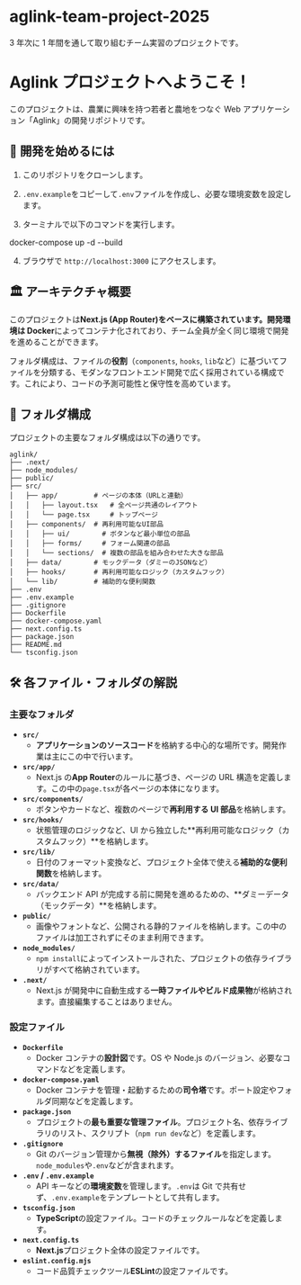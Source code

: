 # aglink-team-project-2025

3 年次に 1 年間を通して取り組むチーム実習のプロジェクトです。

# Aglink プロジェクトへようこそ！

このプロジェクトは、農業に興味を持つ若者と農地をつなぐ Web アプリケーション「Aglink」の開発リポジトリです。

## 🚀 開発を始めるには

1. このリポジトリをクローンします。

2. `.env.example`をコピーして`.env`ファイルを作成し、必要な環境変数を設定します。

3. ターミナルで以下のコマンドを実行します。

docker-compose up -d --build

4. ブラウザで `http://localhost:3000` にアクセスします。

## 🏛️ アーキテクチャ概要

このプロジェクトは**Next.js (App Router)をベースに構築されています。開発環境は Docker**によってコンテナ化されており、チーム全員が全く同じ環境で開発を進めることができます。

フォルダ構成は、ファイルの**役割**（`components`, `hooks`, `lib`など）に基づいてファイルを分類する、モダンなフロントエンド開発で広く採用されている構成です。これにより、コードの予測可能性と保守性を高めています。

## 📂 フォルダ構成

プロジェクトの主要なフォルダ構成は以下の通りです。

```
aglink/
├── .next/
├── node_modules/
├── public/
├── src/
│   ├── app/         # ページの本体（URLと連動）
│   │   ├── layout.tsx   # 全ページ共通のレイアウト
│   │   └── page.tsx     # トップページ
│   ├── components/  # 再利用可能なUI部品
│   │   ├── ui/        # ボタンなど最小単位の部品
│   │   ├── forms/     # フォーム関連の部品
│   │   └── sections/  # 複数の部品を組み合わせた大きな部品
│   ├── data/        # モックデータ（ダミーのJSONなど）
│   ├── hooks/       # 再利用可能なロジック（カスタムフック）
│   └── lib/         # 補助的な便利関数
├── .env
├── .env.example
├── .gitignore
├── Dockerfile
├── docker-compose.yaml
├── next.config.ts
├── package.json
├── README.md
└── tsconfig.json
```

## 🛠️ 各ファイル・フォルダの解説

### 主要なフォルダ

- **`src/`**
  - **アプリケーションのソースコード**を格納する中心的な場所です。開発作業は主にこの中で行います。
- **`src/app/`**
  - Next.js の**App Router**のルールに基づき、ページの URL 構造を定義します。この中の`page.tsx`が各ページの本体になります。
- **`src/components/`**
  - ボタンやカードなど、複数のページで**再利用する UI 部品**を格納します。
- **`src/hooks/`**
  - 状態管理のロジックなど、UI から独立した**再利用可能なロジック（カスタムフック）**を格納します。
- **`src/lib/`**
  - 日付のフォーマット変換など、プロジェクト全体で使える**補助的な便利関数**を格納します。
- **`src/data/`**
  - バックエンド API が完成する前に開発を進めるための、**ダミーデータ（モックデータ）**を格納します。
- **`public/`**
  - 画像やフォントなど、公開される静的ファイルを格納します。この中のファイルは加工されずにそのまま利用できます。
- **`node_modules/`**
  - `npm install`によってインストールされた、プロジェクトの依存ライブラリがすべて格納されています。
- **`.next/`**
  - Next.js が開発中に自動生成する**一時ファイルやビルド成果物**が格納されます。直接編集することはありません。

### 設定ファイル

- **`Dockerfile`**
  - Docker コンテナの**設計図**です。OS や Node.js のバージョン、必要なコマンドなどを定義します。
- **`docker-compose.yaml`**
  - Docker コンテナを管理・起動するための**司令塔**です。ポート設定やフォルダ同期などを定義します。
- **`package.json`**
  - プロジェクトの**最も重要な管理ファイル**。プロジェクト名、依存ライブラリのリスト、スクリプト（`npm run dev`など）を定義します。
- **`.gitignore`**
  - Git のバージョン管理から**無視（除外）するファイル**を指定します。`node_modules`や`.env`などが含まれます。
- **`.env` / `.env.example`**
  - API キーなどの**環境変数**を管理します。`.env`は Git で共有せず、`.env.example`をテンプレートとして共有します。
- **`tsconfig.json`**
  - **TypeScript**の設定ファイル。コードのチェックルールなどを定義します。
- **`next.config.ts`**
  - **Next.js**プロジェクト全体の設定ファイルです。
- **`eslint.config.mjs`**
  - コード品質チェックツール**ESLint**の設定ファイルです。
